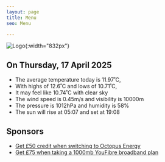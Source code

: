 ```yaml
---
layout: page
title: Menu
seo: Menu

---
```


![Logo](/images/logo.jpg){:width="832px"}

<!-- weather_marker starts -->
## On Thursday, 17 April 2025

- The average temperature today is 11.97˚C,
- With highs of 12.6˚C and lows of 10.71˚C,
- It may feel like 10.74˚C with clear sky
- The wind speed is 0.45m/s and visibility is 10000m
- The pressure is 1012hPa and humidity is 58%
- The sun will rise at 05:07 and set at 19:08

<!-- weather_marker ends -->

## Sponsors

- [Get £50 credit when switching to Octopus Energy](https://bit.ly/3oD1nnS)
- [Get £75 when taking a 1000mb YouFibre broadband plan](https://aklam.io/91zWhU?)



